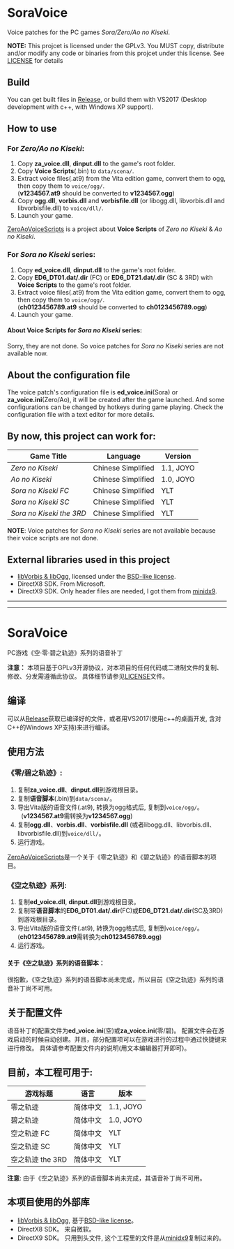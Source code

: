 SoraVoice
=========

Voice patches for the PC games *Sora/Zero/Ao no Kiseki*.

**NOTE:** This projcet is licensed under the GPLv3. You MUST copy,
distribute and/or modify any code or binaries from this projcet under
this license. See
[LICENSE](https://github.com/ZhenjianYang/SoraVoice/blob/master/LICENSE)
for details

## Build

You can get built files in [Release](https://github.com/ZhenjianYang/SoraVoice/releases),
or build them with VS2017 (Desktop development with c++, with Windows XP support).   

## How to use

### For ***Zero/Ao no Kiseki***:   
1. Copy **za_voice.dll**, **dinput.dll** to the game's root folder.   
2. Copy **Voice Scripts**(.bin) to `data/scena/`.   
3. Extract voice files(.at9) from the Vita edition game, convert them to ogg, then copy them to `voice/ogg/`.   
   (**v1234567.at9** should be converted to **v1234567.ogg**)   
4. Copy **ogg.dll**, **vorbis.dll** and **vorbisfile.dll** (or libogg.dll, libvorbis.dll and libvorbisfile.dll)
to `voice/dll/`.   
5. Launch your game.   

[ZeroAoVoiceScripts](https://github.com/ZhenjianYang/ZeroAoVoiceScripts) is a project about **Voice Scripts** of
*Zero no Kiseki* & *Ao no Kiseki*.

### For ***Sora no Kiseki*** series:   
1. Copy **ed_voice.dll**, **dinput.dll** to the game's root folder.   
2. Copy **ED6_DT01.dat/.dir** (FC) or **ED6_DT21.dat/.dir** (SC & 3RD) with **Voice Scripts** to the game's root folder.   
3. Extract voice files(.at9) from the Vita edition game, convert them to ogg, then copy them to `voice/ogg/`.   
   (**ch0123456789.at9** should be converted to **ch0123456789.ogg**)     
4. Launch your game.   

#### About Voice Scripts for *Sora no Kiseki* series:   
Sorry, they are not done. So voice patches for *Sora no Kiseki* series are not available now.

## About the configuration file   
The voice patch's configuration file is **ed_voice.ini**(Sora) or **za_voice.ini**(Zero/Ao),
it will be created after the game launched. And some configurations can be changed
by hotkeys during game playing. Check the configuration file with a text editor for
more details.

## By now, this project can work for:   
Game Title                    |Language                |Version
------------------------------|------------------------|---------
*Zero no Kiseki*              |Chinese Simplified      |1.1, JOYO
*Ao no Kiseki*                |Chinese Simplified      |1.0, JOYO
*Sora no Kiseki FC*           |Chinese Simplified      |YLT
*Sora no Kiseki SC*           |Chinese Simplified      |YLT
*Sora no Kiseki the 3RD*      |Chinese Simplified      |YLT

**NOTE**: Voice patches for *Sora no Kiseki* series are not available because their voice scripts are not done.

## External libraries used in this project   
-   [libVorbis & libOgg](https://www.xiph.org/), licensed under the
    [BSD-like license](https://www.xiph.org/licenses/bsd/).   
-   DirectX8 SDK. From Microsoft.    
-   DirectX9 SDK. Only header files are needed, I got them from [minidx9](https://github.com/hrydgard/minidx9).

------------------------------------------------------------------------

------------------------------------------------------------------------

SoraVoice
=========

PC游戏《空·零·碧之轨迹》系列的语音补丁

**注意：** 本项目基于GPLv3开源协议，对本项目的任何代码或二进制文件的复制、修改、分发需遵循此协议。
具体细节请参见[LICENSE](https://github.com/ZhenjianYang/SoraVoice/blob/master/LICENSE)文件。

## 编译

可以从[Release](https://github.com/ZhenjianYang/SoraVoice/releases)获取已编译好的文件，或者用VS2017(使用c++的桌面开发, 含对C++的Windows XP支持)来进行编译。

## 使用方法

### 《零/碧之轨迹》:   
1. 复制**za_voice.dll**、**dinput.dll**到游戏根目录。  
2. 复制**语音脚本**(.bin)到`data/scena/`。   
3. 导出Vita版的语音文件(.at9), 转换为ogg格式后, 复制到`voice/ogg/`。   
   (**v1234567.at9**需转换为**v1234567.ogg**)   
4. 复制**ogg.dll**、**vorbis.dll**、**vorbisfile.dll** (或者libogg.dll、libvorbis.dll、libvorbisfile.dll)到`voice/dll/`。   
5. 运行游戏。   

[ZeroAoVoiceScripts](https://github.com/ZhenjianYang/ZeroAoVoiceScripts)是一个关于《零之轨迹》和《碧之轨迹》的语音脚本的项目。

### 《空之轨迹》系列:   
1. 复制**ed_voice.dll**, **dinput.dll**到游戏根目录。  
2. 复制带**语音脚本**的**ED6_DT01.dat/.dir**(FC)或**ED6_DT21.dat/.dir**(SC及3RD)到游戏根目录。   
3. 导出Vita版的语音文件(.at9), 转换为ogg格式后, 复制到`voice/ogg/`。  
   (**ch0123456789.at9**需转换为**ch0123456789.ogg**)     
5. 运行游戏。     

#### 关于《空之轨迹》系列的语音脚本：   
很抱歉，《空之轨迹》系列的语音脚本尚未完成，所以目前《空之轨迹》系列的语音补丁尚不可用。

## 关于配置文件   
语音补丁的配置文件为**ed_voice.ini**(空)或**za_voice.ini**(零/碧)。
配置文件会在游戏启动的时候自动创建。并且，部分配置项可以在游戏进行的过程中通过快捷键来进行修改。
具体请参考配置文件内的说明(用文本编辑器打开即可)。

## 目前，本工程可用于:   
游戏标题            |语言        |版本
-------------------|------------|---------
零之轨迹            |简体中文    |1.1, JOYO
碧之轨迹            |简体中文    |1.0, JOYO
空之轨迹 FC         |简体中文    |YLT
空之轨迹 SC         |简体中文    |YLT
空之轨迹 the 3RD    |简体中文    |YLT

**注意**: 由于《空之轨迹》系列的语音脚本尚未完成，其语音补丁尚不可用。

## 本项目使用的外部库   
-   [libVorbis & libOgg](https://www.xiph.org/), 基于[BSD-like license](https://www.xiph.org/licenses/bsd/)。  
-   DirectX8 SDK。 来自微软。    
-   DirectX9 SDK。 只用到头文件, 这个工程里的文件是从[minidx9](https://github.com/hrydgard/minidx9)复制过来的。




